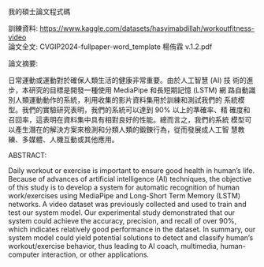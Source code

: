 我的碩士論文程式碼

訓練資料: https://www.kaggle.com/datasets/hasyimabdillah/workoutfitness-video  
論文全文: CVGIP2024-fullpaper-word_template 楊侑霖 v.1.2.pdf  

論文摘要:

日常運動或運動對於確保人類生活的健康非常重要。由於人工智慧 (AI) 技
術的進步，本研究的目標是開發一種使用 MediaPipe 和長短期記憶 (LSTM) 網
路自動識別人類運動動作的系統，利用收集的影片資料集用於訓練和測試我們的
系統模型。我們的實驗研究表明，我們的系統可以達到 90% 以上的準確率、精
確度和召回率，這表明在資料集中具有相對良好的性能。總而言之，我們的系統
模型可以產生潛在的解決方案來檢測和分類人類的鍛鍊行為，從而發展成人工智
慧教練、多媒體、人機互動或其他應用。

ABSTRACT:

Daily workout or exercise is important to ensure good health in human’s life. Because of advances of artificial 
intelligence (AI) techniques, the objective of this study is to develop a system for automatic recognition of 
human work/exercises using MediaPipe and Long-Short Term Memory (LSTM) networks. A video dataset was 
previously collected and used to train and test our system model. Our experimental study demonstrated that 
our system could achieve the accuracy, precision, and recall of over 90%, which indicates relatively good 
performance in the dataset. In summary, our system model could yield potential solutions to detect and 
classify human’s workout/exercise behavior, thus leading to AI coach, multimedia, human-computer 
interaction, or other applications. 
